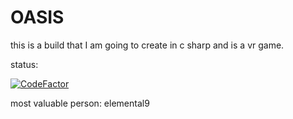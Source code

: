 # OASIS
this is a build that I am going to create in c sharp and is a vr game.

status:

[![CodeFactor](https://www.codefactor.io/repository/github/elemental9/oasis/badge)](https://www.codefactor.io/repository/github/elemental9/oasis)
 
 most valuable person: elemental9
 
